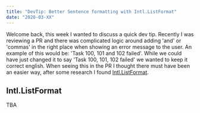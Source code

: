 ```yaml
---
title: "DevTip: Better Sentence formatting with Intl.ListFormat"
date: "2020-03-XX"
---
```


Welcome back, this week I wanted to discuss a quick dev tip. Recently I was reviewing a PR and there was complicated logic around adding 'and' or 'commas' in the right place when showing an error message to the user. An example of this would be: 'Task 100, 101 and 102 failed'. While we could have just changed it to say 'Task 100, 101, 102 failed' we wanted to keep it correct english. When seeing this in the PR I thought there must have been an easier way, after some research I found [Intl.ListFormat](https://developer.mozilla.org/en-US/docs/Web/JavaScript/Reference/Global_Objects/ListFormat).

## Intl.ListFormat

TBA


